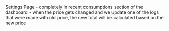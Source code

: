 Settings Page - completely
In recent consumptions section of the dashboard - when the price gets changed and we update one of the logs that were made with old price, the new total will be calculated based on the new price
